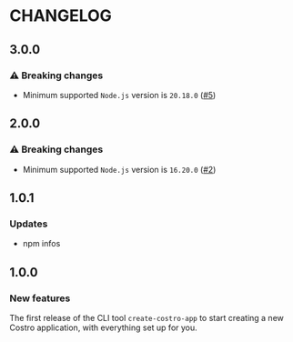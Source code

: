 # CHANGELOG

## 3.0.0

### ⚠️ Breaking changes

- Minimum supported `Node.js` version is `20.18.0` ([#5](https://github.com/costrojs/create-costro-app/pull/5))

## 2.0.0

### ⚠️ Breaking changes

- Minimum supported `Node.js` version is `16.20.0` ([#2](https://github.com/costrojs/create-costro-app/pull/2))

## 1.0.1

### Updates

- npm infos

## 1.0.0

### New features

The first release of the CLI tool `create-costro-app` to start creating a new Costro application, with everything set up for you.
